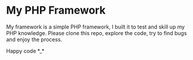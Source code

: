 # My PHP Framework

My framework is a simple PHP framework, I built it to test and skill up my PHP 
knowledge. Please clone this repo, explore the code, try to find bugs and enjoy
the process.

Happy code \*_\*
